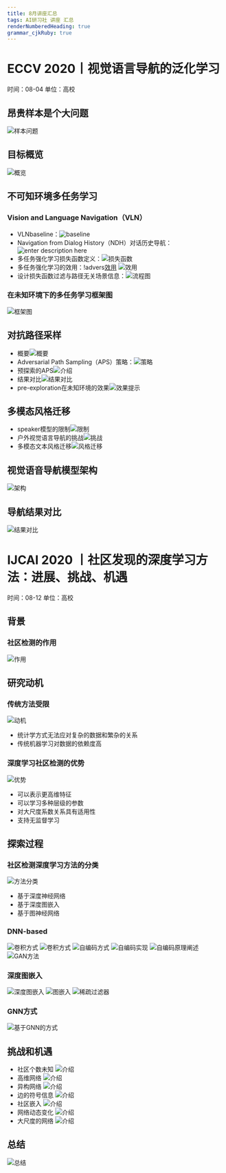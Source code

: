 ```yaml
---
title: 8月讲座汇总
tags: AI研习社 讲座 汇总
renderNumberedHeading: true
grammar_cjkRuby: true
---
```


# ECCV 2020丨视觉语言导航的泛化学习
时间：08-04
单位：高校
## 昂贵样本是个大问题
![样本问题](https://gitee.com/knowmefly/little_book_maker/raw/master/小书匠/1600129852006.png)
## 目标概览
![概览](https://gitee.com/knowmefly/little_book_maker/raw/master/小书匠/1600129966311.png)

## 不可知环境多任务学习

### Vision and Language Navigation（VLN）
- VLNbaseline：![baseline](https://gitee.com/knowmefly/little_book_maker/raw/master/小书匠/1600130444984.png)
- Navigation from Dialog History（NDH）对话历史导航：![enter description here](https://gitee.com/knowmefly/little_book_maker/raw/master/小书匠/1600131430882.png)
- 多任务强化学习损失函数定义：![损失函数](https://gitee.com/knowmefly/little_book_maker/raw/master/小书匠/1600130752373.png) 
- 多任务强化学习的效用：!advers[效用](https://gitee.com/knowmefly/little_book_maker/raw/master/小书匠/1600131567087.png) 
![效用](https://gitee.com/knowmefly/little_book_maker/raw/master/小书匠/1600131730503.png)
- 设计损失函数过滤与路径无关场景信息：![流程图](https://gitee.com/knowmefly/little_book_maker/raw/master/小书匠/1600131969751.png)
### 在未知环境下的多任务学习框架图
![框架图](https://gitee.com/knowmefly/little_book_maker/raw/master/小书匠/1600132226764.png)

##  对抗路径采样
- 概要![概要](https://gitee.com/knowmefly/little_book_maker/raw/master/小书匠/1600132766284.png)
- Adversarial Path Sampling（APS）策略：![策略](https://gitee.com/knowmefly/little_book_maker/raw/master/小书匠/1600133136491.png)
- 预探索的APS![介绍](https://gitee.com/knowmefly/little_book_maker/raw/master/小书匠/1600133348829.png)
- 结果对比![结果对比](https://gitee.com/knowmefly/little_book_maker/raw/master/小书匠/1600133478059.png)
- pre-exploration在未知环境的效果![效果提示](https://gitee.com/knowmefly/little_book_maker/raw/master/小书匠/1600133668255.png)

## 多模态风格迁移
- speaker模型的限制![限制](https://gitee.com/knowmefly/little_book_maker/raw/master/小书匠/1600133847632.png)
- 户外视觉语言导航的挑战![挑战](https://gitee.com/knowmefly/little_book_maker/raw/master/小书匠/1600133981791.png)
- 多模态文本风格迁移![风格迁移](https://gitee.com/knowmefly/little_book_maker/raw/master/小书匠/1600134399599.png)

## 视觉语音导航模型架构
![架构](https://gitee.com/knowmefly/little_book_maker/raw/master/小书匠/1600134689665.png)
## 导航结果对比
![结果对比](https://gitee.com/knowmefly/little_book_maker/raw/master/小书匠/1600134796764.png)

# IJCAI 2020 丨社区发现的深度学习方法：进展、挑战、机遇
时间：08-12
单位：高校

## 背景
### 社区检测的作用
![作用](https://gitee.com/knowmefly/little_book_maker/raw/master/小书匠/1600734670066.png)

## 研究动机
### 传统方法受限
![动机](https://gitee.com/knowmefly/little_book_maker/raw/master/小书匠/1600735083629.png)
- 统计学方式无法应对复杂的数据和繁杂的关系
- 传统机器学习对数据的依赖度高

### 深度学习社区检测的优势
![优势](https://gitee.com/knowmefly/little_book_maker/raw/master/小书匠/1600735291441.png)
- 可以表示更高维特征
- 可以学习多种层级的参数
- 对大尺度系数关系具有适用性
- 支持无监督学习

## 探索过程
### 社区检测深度学习方法的分类
![方法分类](https://gitee.com/knowmefly/little_book_maker/raw/master/小书匠/1600735803178.png)
- 基于深度神经网络
- 基于深度图嵌入
- 基于图神经网络

### DNN-based
![卷积方式](https://gitee.com/knowmefly/little_book_maker/raw/master/小书匠/1600735921232.png)
![卷积方式](https://gitee.com/knowmefly/little_book_maker/raw/master/小书匠/1600736041843.png)
![自编码方式](https://gitee.com/knowmefly/little_book_maker/raw/master/小书匠/1600736167570.png)
![自编码实现](https://gitee.com/knowmefly/little_book_maker/raw/master/小书匠/1600736244791.png)
![自编码原理阐述](https://gitee.com/knowmefly/little_book_maker/raw/master/小书匠/1600736345405.png)
![GAN方法](https://gitee.com/knowmefly/little_book_maker/raw/master/小书匠/1600737120697.png)

### 深度图嵌入
![深度图嵌入](https://gitee.com/knowmefly/little_book_maker/raw/master/小书匠/1600737285776.png)
![图嵌入](https://gitee.com/knowmefly/little_book_maker/raw/master/小书匠/1600737538452.png)
![稀疏过滤器](https://gitee.com/knowmefly/little_book_maker/raw/master/小书匠/1600737562640.png)

### GNN方式
![基于GNN的方式](https://gitee.com/knowmefly/little_book_maker/raw/master/小书匠/1600737762661.png)

## 挑战和机遇
- 社区个数未知 ![介绍](https://gitee.com/knowmefly/little_book_maker/raw/master/小书匠/1600738218984.png)
- 高维网络  ![介绍](https://gitee.com/knowmefly/little_book_maker/raw/master/小书匠/1600738290200.png)
- 异构网络  ![介绍](https://gitee.com/knowmefly/little_book_maker/raw/master/小书匠/1600738448889.png)
- 边的符号信息  ![介绍](https://gitee.com/knowmefly/little_book_maker/raw/master/小书匠/1600738537202.png)
- 社区嵌入  ![介绍](https://gitee.com/knowmefly/little_book_maker/raw/master/小书匠/1600738584690.png)
- 网络动态变化  ![介绍](https://gitee.com/knowmefly/little_book_maker/raw/master/小书匠/1600738723483.png)
- 大尺度的网络  ![介绍](https://gitee.com/knowmefly/little_book_maker/raw/master/小书匠/1600738763783.png)

## 总结
![总结](https://gitee.com/knowmefly/little_book_maker/raw/master/小书匠/1600739059489.png)